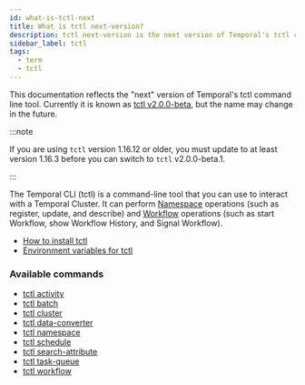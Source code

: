 ```yaml
---
id: what-is-tctl-next
title: What is tctl next-version?
description: tctl next-version is the next version of Temporal's tctl command-line tool. Currently it is known as tctl v2.0.0-beta, but the name may change in the future.
sidebar_label: tctl
tags:
  - term
  - tctl
---
```


This documentation reflects the "next" version of Temporal's tctl command line tool.
Currently it is known as [tctl v2.0.0-beta](https://github.com/temporalio/tctl#trying-out-new-tctl-v200-beta-with-updated-ux), but the name may change in the future.

:::note

If you are using `tctl` version 1.16.12 or older, you must update to at least version 1.16.3 before you can switch to `tctl` v2.0.0-beta.1.

:::

The Temporal CLI (tctl) is a command-line tool that you can use to interact with a Temporal Cluster.
It can perform [Namespace](/concepts/what-is-a-namespace) operations (such as register, update, and describe) and [Workflow](/concepts/what-is-a-workflow) operations (such as start
Workflow, show Workflow History, and Signal Workflow).

- [How to install tctl](/tctl-next/how-to-install-tctl)
- [Environment variables for tctl](/tctl-next/environment-variables)

### Available commands

- [tctl activity](/tctl-next/activity/)
- [tctl batch](/tctl-next/batch/)
- [tctl cluster](/tctl-next/cluster/)
- [tctl data-converter](/tctl-next/data-converter/)
- [tctl namespace](/tctl-next/namespace/)
- [tctl schedule](/tctl-next/schedule)
- [tctl search-attribute](/tctl-next/search-attribute)
- [tctl task-queue](/tctl-next/task-queue/)
- [tctl workflow](/tctl-next/workflow/)
